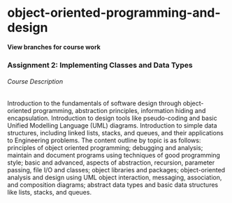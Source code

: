 # object-oriented-programming-and-design

**View branches for course work**

### Assignment 2: Implementing Classes and Data Types

###### Course Description

Introduction to the fundamentals of software design through object-oriented programming, abstraction
principles, information hiding and encapsulation. Introduction to design tools like pseudo-coding and
basic Unified Modelling Language (UML) diagrams. Introduction to simple data structures, including
linked lists, stacks, and queues, and their applications to Engineering problems. The content outline
by topic is as follows: principles of object oriented programming; debugging and analysis; maintain
and document programs using techniques of good programming style; basic and advanced, aspects
of abstraction, recursion, parameter passing, file I/O and classes; object libraries and packages;
object-oriented analysis and design using UML object interaction, messaging, association, and
composition diagrams; abstract data types and basic data structures like lists, stacks, and queues.
